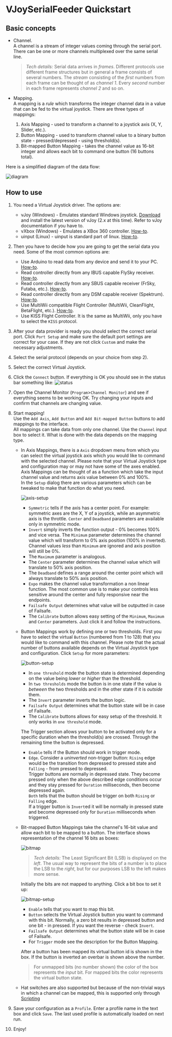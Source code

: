 # VJoySerialFeeder Quickstart #
## Basic concepts ##

* Channel.\
   A channel is a stream of integer values coming through the serial port. There can be one or more channels multiplexed over the same serial line.
   > _Tech details:_ Serial data arrives in _frames_. Different protocols use different frame structures but in general a frame consists of several numbers. The _stream_ consisting of the _first_ numbers from each frame can be thought of as _channel 1_. Every _second_ number in each frame represents _channel 2_ and so on.

* Mapping.\
A mapping is a _rule_ which transforms the integer channel data in a value that can be fed to the virtual joystick. There are three types of mappings:
  1. Axis Mapping - used to transform a channel to a joystick axis (X, Y, Slider, etc.).
  2. Button Mapping - used to transform channel value to a binary button state - pressed/depressed - using threshold(s).
  3. Bit-mapped Button Mapping - takes the channel value as 16-bit integer and allows each bit to command one button (16 buttons total).

Here is a simplified diagram of the data flow:

![diagram](images/overview-diagram.png)
## How to use ##
1. You need a Virtual Joystick driver. The options are:
   * vJoy (Windows) - Emulates standard Windows joystick. [Download](https://sourceforge.net/projects/vjoystick/files/latest/download) and install the latest version of vJoy (2.x at this time). Refer to vJoy documentation if you have to.
   * vXbox (Windows) - Emulates a XBox 360 controller. [How-to](vXbox.md).
   * uinput (Linux) - uinput is standard part of linux. [How-to](Linux.md).

2. Then you have to decide how you are going to get the serial data you need. Some of the most common options are:
   * Use Arduino to read data from any device and send it to your PC. [How-to](Arduino.md).
   * Read controller directly from any IBUS capable FlySky receiver. [How-to](FlySky.md).
   * Read controller directly from any SBUS capable receiver (FrSky, Futaba, etc.). [How-to](Sbus.md).
   * Read controller directly from any DSM capable receiver (Spektrum). [How-to](Dsm.md).
   * Use MultiWii compatible Flight Controller (MultiWii, CleanFlight, BetaFlight, etc.). [How-to](MultiWii.md).
   * Use KISS Flight Controller. It is the same as MultiWii, only you have to select the `KISS` protocol.

3. After your data provider is ready you should select the correct serial port. Click `Port Setup` and make sure the default port settings are correct for your case. If they are not click `Custom` and make the necessary adjustments.

4. Select the serial protocol (depends on your choice from step 2).

5. Select the correct Virtual Joystick.

6. Click the `Connect` button. If everything is OK you should see in the status bar something like:
![status](images/statusbar.png)

7. Open the Channel Monitor (`Program`>`Channel Monitor`) and see if everything seems to be working OK. Try changing your inputs and confirm that channels are changing value.

8. Start mapping!\
   Use the `Add Axis`,  `Add Button` and `Add Bit-mapped Button` buttons to add mappings to the interface.\
   All mappings can take data from only one channel. Use the `Channel` input box to select it. What is done with the data depends on the mapping type.
   * In Axis Mappings, there is a `Axis` dropdown menu from which you can select the virtual joystick axis which you would like to command with the selected channel. Please note that your Virtual Joystick type and configuration may or may not have some of the axes enabled.
      Axis Mappings can be thought of as a function which take the input channel value and returns axis value between 0% and 100%.\
      In the `Setup` dialog there are various parameters which can be tweaked to make that function do what you need.

      ![axis-setup](images/axis-setup.png)

      * `Symmetric` tells if the axis has a center point. For example: symmetric axes are the X, Y of a joystick, while an asymmetric axis is the throttle. `Center` and `Deadband` parameters are available only in symmetric mode.
      * `Invert` simply inverts the function output - 0% becomes 100% and vice versa.
      The `Minimum` parameter determines the channel value which will transform to 0% axis position (100% in inverted). Channel values _less_ than `Minimum` are ignored and axis position will still be 0%.
      * The `Maximum` parameter is analogous.
      * The `Center` parameter determines the channel value which will translate to 50% axis position.
      * The `Deadband` defines a range around the center point which will always translate to 50% axis position.
      * `Expo` makes the channel value transformation a non linear function. The most common use is to make your controls less sensitive around the center and fully responsive near the endpoints.
	  * `Failsafe Output` determines what value will be outputted in case of Failsafe.
      * The `Calibrate` button allows easy setting of the `Minimum`, `Maximum` and `Center` parameters. Just click it and follow the instructions.

   * Button Mappings work by defining one or two thresholds. First you have to select the virtual `Button` (numbered from 1 to 128) that you would like to command with this channel. Please note that the actual number of buttons available depends on the Virtual Joystick type and configuration.
      Click `Setup` for more parameters:

      ![button-setup](images/button-setup.png)

      * In `one threshold` mode the button state is determined depending on the value being _lower_ or _higher_ than the threshold.
      * In `two thresholds` mode the button is in one state if the value is _between_ the two thresholds and in the other state if it is _outside_ them.
      * The `Invert` parameter inverts the button logic.
	  * `Failsafe Output` determines what the button state will be in case of Failsafe.
      * The `Calibrate` buttons allows for easy setup of the threshold. It only works in `one threshold` mode.

      The Trigger section allows your button to be activated only for a specific duration
      when the threshold(s) are crossed. Through the remaining time the button is depressed.

      * `Enable` tells if the Button should work in trigger mode.
      * `Edge`. Consider a _uninverted_
	    non-trigger button: `Rising` edge would be the transition
	    from depressed to pressed state and `Falling` - from pressed to depressed.\
	    Trigger buttons are normally in depressed state. They become pressed only
	    when the above described edge conditions occur and they stay pressed for
	    `Duration` milliseconds, then become depressed again.\
	    `Both` tells that the button should be trigger on both `Rising` or `Falling`
	    edge.\
	    If a trigger button is `Invert`ed it will be normally in pressed state
	    and become depressed only for `Duration` milliseconds when triggered.


   * Bit-mapped Button Mappings take the channel's 16-bit value and allow each bit to be mapped to a button. The interface shows representation of the channel 16 bits as boxes:

      ![bitmap](images/bitmap.png)

      > _Tech details:_ The Least Significant Bit (LSB) is displayed on the _left_. The usual way to represent the bits of a number is to place the LSB to the _right_, but for our purposes LSB to the left makes more sense.

      Initially the bits are not mapped to anything. Click a bit box to set it up:

      ![bitmap-setup](images/bitmap-setup.png)

      * `Enable` tells that you want to map this bit.
      * `Button` selects the Virtual Joystick button you want to command with this bit.
        Normally, a zero bit results in depressed button and one bit - in pressed. If you want the reverse - check `Invert`.
	  * `Failsafe Output` determines what the button state will be in case of Failsafe.
	  * For `Trigger` mode see the description for the Button Mapping.

      After a button has been mapped its virtual button id is shown in the box. If the button is inverted an overbar is shown above the number.

      > For unmapped bits (no number shown) the color of the box represents the _input_ bit. For mapped bits the color represents the virtual button state.

   * Hat switches are also supported but because of the non-trivial ways in which a channel can be mapped, this is supported only through [Scripting](Scripting.md)

9. Save your configuration as a `Profile`. Enter a profile name in the text box and click `Save`. The last used profile is automatically loaded on next run.

10. Enjoy!
